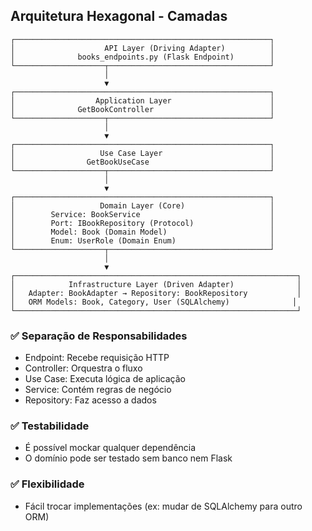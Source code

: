## Arquitetura Hexagonal - Camadas

```
┌─────────────────────────────────────────────────────────┐
│                    API Layer (Driving Adapter)          │
│              books_endpoints.py (Flask Endpoint)        │
└────────────────────┬────────────────────────────────────┘
                     │
                     ▼
┌─────────────────────────────────────────────────────────┐
│                  Application Layer                      │
│              GetBookController                          │
└────────────────────┬────────────────────────────────────┘
                     │
                     ▼
┌─────────────────────────────────────────────────────────┐
│                   Use Case Layer                        │
│                GetBookUseCase                           │
└────────────────────┬────────────────────────────────────┘
                     │
                     ▼
┌─────────────────────────────────────────────────────────┐
│                   Domain Layer (Core)                   │
│        Service: BookService                             │
│        Port: IBookRepository (Protocol)                 │
│        Model: Book (Domain Model)                       │
│        Enum: UserRole (Domain Enum)                     │
└────────────────────┬────────────────────────────────────┘
                     │
                     ▼
┌───────────────────────────────────────────────────────────────┐
│            Infrastructure Layer (Driven Adapter)              │
│   Adapter: BookAdapter → Repository: BookRepository           │
│   ORM Models: Book, Category, User (SQLAlchemy)              │
└───────────────────────────────────────────────────────────────┘

```

### ✅ Separação de Responsabilidades

- Endpoint: Recebe requisição HTTP
- Controller: Orquestra o fluxo
- Use Case: Executa lógica de aplicação
- Service: Contém regras de negócio
- Repository: Faz acesso a dados

### ✅ Testabilidade

- É possível mockar qualquer dependência
- O domínio pode ser testado sem banco nem Flask

### ✅ Flexibilidade

- Fácil trocar implementações (ex: mudar de SQLAlchemy para outro ORM)
